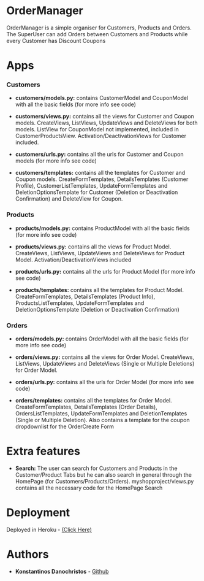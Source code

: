 # OrderManager

OrderManager is a simple organiser for Customers, Products and Orders. The SuperUser can add Orders between Customers and Products
while every Customer has Discount Coupons

# Apps

### Customers

* **customers/models.py:** contains CustomerModel and CouponModel with all the basic fields (for more info see code)

* **customers/views.py:** contains all the views for Customer and Coupon models. CreateViews, ListViews, UpdateViews and
DeleteViews for both models. ListView for CouponModel not implemented, included in CustomerProductsView. Activation/DeactivationViews for Customer included.

* **customers/urls.py:** contains all the urls for Customer and Coupon models (for more info see code)

* **customers/templates:** contains all the templates for Customer and Coupon models. CreateFormTemplates, DetailsTemplates (Customer Profile), CustomerListTemplates, UpdateFormTemplates and DeletionOptionsTemplate for Customer (Deletion or Deactivation Confirmation) and DeleteView for Coupon.


### Products

* **products/models.py:** contains ProductModel with all the basic fields (for more info see code)

* **products/views.py:** contains all the views for Product Model. CreateViews, ListViews, UpdateViews and
DeleteViews for Product Model. Activation/DeactivationViews included

* **products/urls.py:** contains all the urls for Product Model (for more info see code)

* **products/templates:** contains all the templates for Product Model. CreateFormTemplates, DetailsTemplates (Product Info), ProductsListTemplates, UpdateFormTemplates and DeletionOptionsTemplate (Deletion or Deactivation Confirmation)


### Orders

* **orders/models.py:** contains OrderModel with all the basic fields (for more info see code)

* **orders/views.py:** contains all the views for Order Model. CreateViews, ListViews, UpdateViews and
DeleteViews (Single or Multiple Deletions) for Order Model.

* **orders/urls.py:** contains all the urls for Order Model (for more info see code)

* **orders/templates:** contains all the templates for Order Model. CreateFormTemplates, DetailsTemplates (Order Details), OrdersListTemplates, UpdateFormTemplates and DeletionTemplates (Single or Multiple Deletion). Also contains a template for the coupon dropdownlist for the OrderCreate Form


# Extra features

* **Search:** The user can search for Customers and Products in the Customer/Product Tabs but he can also search in general through the HomePage (for Customers/Products/Orders). myshopproject/views.py contains all the necessary code for the HomePage Search


# Deployment
Deployed in Heroku - 
[(Click Here)](https://kostasdano-ordermanager.herokuapp.com/)

# Authors

* **Konstantinos Danochristos** - [Github](https://github.com/kostasdano)

